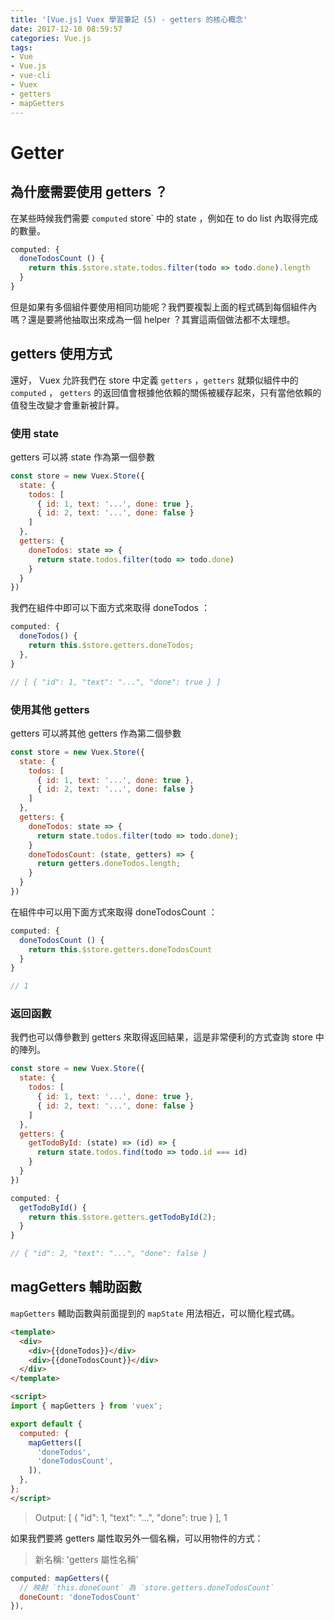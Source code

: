 ```yaml
---
title: '[Vue.js] Vuex 學習筆記 (5) - getters 的核心概念'
date: 2017-12-10 08:59:57
categories: Vue.js
tags:
- Vue
- Vue.js
- vue-cli
- Vuex
- getters
- mapGetters
---
```


# Getter

## 為什麼需要使用 getters ？

在某些時候我們需要 `computed` store` 中的 state ，例如在 to do list 內取得完成的數量。

<!-- more -->

```js
computed: {
  doneTodosCount () {
    return this.$store.state.todos.filter(todo => todo.done).length
  }
}
```

但是如果有多個組件要使用相同功能呢？我們要複製上面的程式碼到每個組件內嗎？還是要將他抽取出來成為一個 helper ？其實這兩個做法都不太理想。

## getters 使用方式

還好， Vuex 允許我們在 store 中定義 `getters` ，`getters` 就類似組件中的 `computed` ， `getters` 的返回值會根據他依賴的關係被緩存起來，只有當他依賴的值發生改變才會重新被計算。

### 使用 state

getters 可以將 state 作為第一個參數

```js store
const store = new Vuex.Store({
  state: {
    todos: [
      { id: 1, text: '...', done: true },
      { id: 2, text: '...', done: false }
    ]
  },
  getters: {
    doneTodos: state => {
      return state.todos.filter(todo => todo.done)
    }
  }
})
```

我們在組件中即可以下面方式來取得 doneTodos ：

```js component
computed: {
  doneTodos() {
    return this.$store.getters.doneTodos;
  },
}

// [ { "id": 1, "text": "...", "done": true } ]
```

### 使用其他 getters

getters 可以將其他 getters 作為第二個參數

```js store
const store = new Vuex.Store({
  state: {
    todos: [
      { id: 1, text: '...', done: true },
      { id: 2, text: '...', done: false }
    ]
  },
  getters: {
    doneTodos: state => {
      return state.todos.filter(todo => todo.done);
    }
    doneTodosCount: (state, getters) => {
      return getters.doneTodos.length;
    }
  }
})
```

在組件中可以用下面方式來取得 doneTodosCount ：

```js component
computed: {
  doneTodosCount () {
    return this.$store.getters.doneTodosCount
  }
}

// 1
```

### 返回函數

我們也可以傳參數到 getters 來取得返回結果，這是非常便利的方式查詢 store 中的陣列。

```js store
const store = new Vuex.Store({
  state: {
    todos: [
      { id: 1, text: '...', done: true },
      { id: 2, text: '...', done: false }
    ]
  },
  getters: {
    getTodoById: (state) => (id) => {
      return state.todos.find(todo => todo.id === id)
    }
  }
})
```

```js component
computed: {
  getTodoById() {
    return this.$store.getters.getTodoById(2);
  }
}

// { "id": 2, "text": "...", "done": false }
```

## magGetters 輔助函數

`mapGetters` 輔助函數與前面提到的 `mapState` 用法相近，可以簡化程式碼。

```html
<template>
  <div>
    <div>{{doneTodos}}</div>
    <div>{{doneTodosCount}}</div>
  </div>
</template>

<script>
import { mapGetters } from 'vuex';

export default {
  computed: {
    mapGetters([
      'doneTodos',
      'doneTodosCount',
    ]),
  },
};
</script>
```

> Output: [ { "id": 1, "text": "...", "done": true } ], 1

如果我們要將 getters 屬性取另外一個名稱，可以用物件的方式：

> 新名稱: 'getters 屬性名稱'

```js
computed: mapGetters({
  // 映射 `this.doneCount` 為 `store.getters.doneTodosCount`
  doneCount: 'doneTodosCount'
}),
```